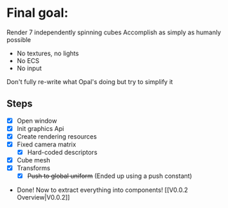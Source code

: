 # Final goal:
Render 7 independently spinning cubes
Accomplish as simply as humanly possible
- No textures, no lights
- No ECS
- No input

Don't fully re-write what Opal's doing but try to simplify it
## Steps
- [x] Open window
- [x] Init graphics Api
- [x] Create rendering resources
- [x] Fixed camera matrix
	- [x] Hard-coded descriptors
- [x] Cube mesh
- [x] Transforms
	- [x] ~~Push to global uniform~~ (Ended up using a push constant)
- Done! Now to extract everything into components! [[V0.0.2 Overview|V0.0.2]]



 



